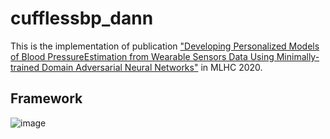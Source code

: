 # cufflessbp_dann
This is the implementation of publication ["Developing Personalized Models of Blood PressureEstimation from Wearable Sensors Data Using Minimally-trained Domain Adversarial Neural Networks"](http://proceedings.mlr.press/v126/zhang20a/zhang20a.pdf) in MLHC 2020.

## Framework
![image](https://user-images.githubusercontent.com/24967087/154527259-5a8d6ac2-d9c1-446c-9aa6-84e2e0640969.png)


